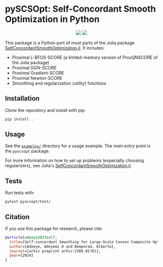 # pySCSOpt: Self-Concordant Smooth Optimization in Python

<p align="center">
    <a style="text-decoration:none !important;" href="https://arxiv.org/abs/2309.01781" alt="arXiv" target="_blank"><img src="https://img.shields.io/badge/paper-arXiv-red" /></a>
    <a style="text-decoration:none !important;" href="https://opensource.org/licenses/apache-2-0" alt="License" target="_blank"><img src="https://img.shields.io/badge/license-Apache 2.0-blue.svg" /></a>
</p>

This package is a Python port of most parts of the Julia package [SelfConcordantSmoothOptimization.jl](https://github.com/adeyemiadeoye/SelfConcordantSmoothOptimization.jl). It includes:

- Proximal L-BFGS-SCORE (a limited-memory version of ProxQNSCORE of the Julia package)
- Proximal GGN-SCORE
- Proximal Gradient-SCORE
- Proximal Newton-SCORE
- Smoothing and regularization (utility) functions

## Installation

Clone the repository and install with pip:

```sh
pip install .
```

## Usage

See the [`examples/`](https://github.com/adeyemiadeoye/pySCSOpt/tree/main/examples) directory for a usage example. The main entry point is the `pyscsopt` package.

For more information on how to set up problems (especially choosing regularizers), see Julia's [SelfConcordantSmoothOptimization.jl](https://github.com/adeyemiadeoye/SelfConcordantSmoothOptimization.jl).

## Tests

Run tests with:

```sh
pytest pyscsopt/test/
```

## Citation

If you use this package for research, please cite:

```bibtex
@article{adeoye2023self,
  title={Self-concordant Smoothing for Large-Scale Convex Composite Optimization},
  author={Adeoye, Adeyemi D and Bemporad, Alberto},
  journal={arXiv preprint arXiv:2309.01781},
  year={2024}
}
```
